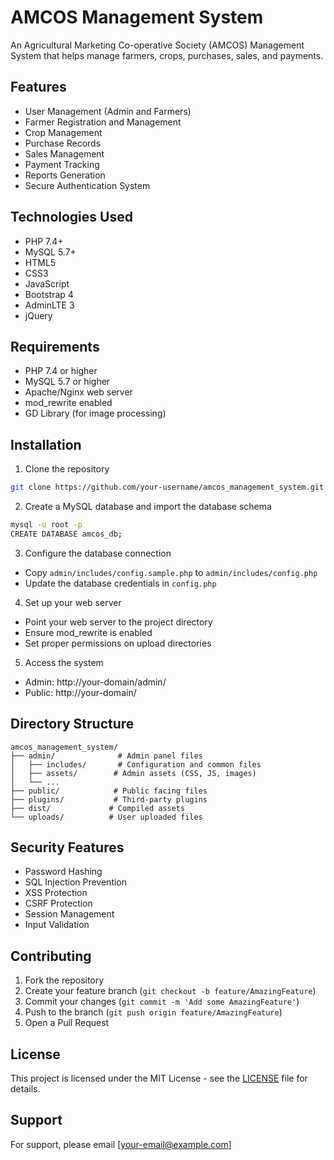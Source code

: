 # AMCOS Management System

An Agricultural Marketing Co-operative Society (AMCOS) Management System that helps manage farmers, crops, purchases, sales, and payments.

## Features

- User Management (Admin and Farmers)
- Farmer Registration and Management
- Crop Management
- Purchase Records
- Sales Management
- Payment Tracking
- Reports Generation
- Secure Authentication System

## Technologies Used

- PHP 7.4+
- MySQL 5.7+
- HTML5
- CSS3
- JavaScript
- Bootstrap 4
- AdminLTE 3
- jQuery

## Requirements

- PHP 7.4 or higher
- MySQL 5.7 or higher
- Apache/Nginx web server
- mod_rewrite enabled
- GD Library (for image processing)

## Installation

1. Clone the repository
```bash
git clone https://github.com/your-username/amcos_management_system.git
```

2. Create a MySQL database and import the database schema
```bash
mysql -u root -p
CREATE DATABASE amcos_db;
```

3. Configure the database connection
- Copy `admin/includes/config.sample.php` to `admin/includes/config.php`
- Update the database credentials in `config.php`

4. Set up your web server
- Point your web server to the project directory
- Ensure mod_rewrite is enabled
- Set proper permissions on upload directories

5. Access the system
- Admin: http://your-domain/admin/
- Public: http://your-domain/

## Directory Structure

```
amcos_management_system/
├── admin/              # Admin panel files
│   ├── includes/       # Configuration and common files
│   ├── assets/        # Admin assets (CSS, JS, images)
│   └── ...
├── public/            # Public facing files
├── plugins/           # Third-party plugins
├── dist/             # Compiled assets
└── uploads/          # User uploaded files
```

## Security Features

- Password Hashing
- SQL Injection Prevention
- XSS Protection
- CSRF Protection
- Session Management
- Input Validation

## Contributing

1. Fork the repository
2. Create your feature branch (`git checkout -b feature/AmazingFeature`)
3. Commit your changes (`git commit -m 'Add some AmazingFeature'`)
4. Push to the branch (`git push origin feature/AmazingFeature`)
5. Open a Pull Request

## License

This project is licensed under the MIT License - see the [LICENSE](LICENSE) file for details.

## Support

For support, please email [your-email@example.com] 